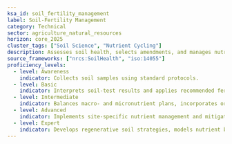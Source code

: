```yaml
---
ksa_id: soil_fertility_management
label: Soil-Fertility Management
category: Technical
sector: agriculture_natural_resources
horizon: core_2025
cluster_tags: ["Soil Science", "Nutrient Cycling"]
description: Assesses soil health, selects amendments, and manages nutrient programs to support crop productivity and environmental stewardship.
source_frameworks: ["nrcs:SoilHealth", "iso:14055"]
proficiency_levels:
  - level: Awareness
    indicator: Collects soil samples using standard protocols.
  - level: Basic
    indicator: Interprets soil-test results and applies recommended fertilizers.
  - level: Intermediate
    indicator: Balances macro- and micronutrient plans, incorporates organic matter, and monitors pH.
  - level: Advanced
    indicator: Implements site-specific nutrient management and mitigates leaching/run-off risks.
  - level: Expert
    indicator: Develops regenerative soil strategies, models nutrient budgets, and advises policy on sustainable land use.
---
```

